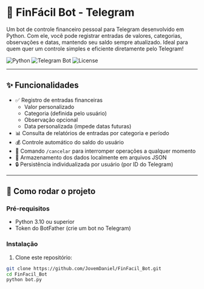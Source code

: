 # 💸 FinFácil Bot - Telegram

Um bot de controle financeiro pessoal para Telegram desenvolvido em Python. Com ele, você pode registrar entradas de valores, categorias, observações e datas, mantendo seu saldo sempre atualizado. Ideal para quem quer um controle simples e eficiente diretamente pelo Telegram!

![Python](https://img.shields.io/badge/Python-3.10%2B-blue?logo=python)
![Telegram Bot](https://img.shields.io/badge/Telegram-Bot-blue?logo=telegram)
![License](https://img.shields.io/badge/License-MIT-green)

---

## ✨ Funcionalidades

- ✅ Registro de entradas financeiras
  - Valor personalizado
  - Categoria (definida pelo usuário)
  - Observação opcional
  - Data personalizada (impede datas futuras)
- 📊 Consulta de relatórios de entradas por categoria e período
- 💰 Controle automático do saldo do usuário
- 🚫 Comando `/cancelar` para interromper operações a qualquer momento
- 📂 Armazenamento dos dados localmente em arquivos JSON
- 🔒 Persistência individualizada por usuário (por ID do Telegram)
  
---

## 🚀 Como rodar o projeto

### Pré-requisitos

- Python 3.10 ou superior
- Token do BotFather (crie um bot no Telegram)

### Instalação

1. Clone este repositório:

```bash
git clone https://github.com/JovemDaniel/FinFacil_Bot.git
cd FinFacil_Bot
python bot.py
